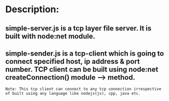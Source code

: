 # Description:

## simple-server.js is a tcp layer file server. It is built with node:net module.

## simple-sender.js is a tcp-client which is going to connect specified host, ip address & port number. TCP client can be built using node:net createConnection() module --> method.

```
Note: This tcp client can connect to any tcp connection irrespective of built using any language like nodejs(js), cpp, java etc.
```
